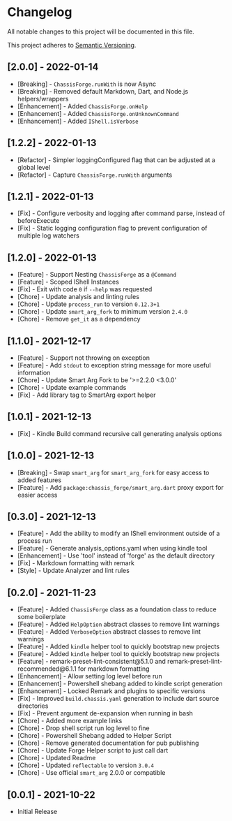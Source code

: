 # Changelog

All notable changes to this project will be documented in this file.

This project adheres to [Semantic Versioning](https://semver.org/spec/v2.0.0.html).

## \[2.0.0] - 2022-01-14

* \[Breaking] - `ChassisForge.runWith` is now Async
* \[Breaking] - Removed default Markdown, Dart, and Node.js helpers/wrappers
* \[Enhancement] - Added `ChassisForge.onHelp`
* \[Enhancement] - Added `ChassisForge.onUnknownCommand`
* \[Enhancement] - Added `IShell.isVerbose`

## \[1.2.2] - 2022-01-13

* \[Refactor] - Simpler loggingConfigured flag that can be adjusted at a global level
* \[Refactor] - Capture `ChassisForge.runWith` arguments

## \[1.2.1] - 2022-01-13

* \[Fix] - Configure verbosity and logging after command parse, instead of beforeExecute
* \[Fix] - Static logging configuration flag to prevent configuration of multiple log watchers

## \[1.2.0] - 2022-01-13

* \[Feature] - Support Nesting `ChassisForge` as a `@Command`
* \[Feature] - Scoped IShell Instances
* \[Fix] - Exit with code `0` if `--help` was requested
* \[Chore] - Update analysis and linting rules
* \[Chore] - Update `process_run` to version `0.12.3+1`
* \[Chore] - Update `smart_arg_fork` to minimum version `2.4.0`
* \[Chore] - Remove `get_it` as a dependency

## \[1.1.0] - 2021-12-17

* \[Feature] - Support not throwing on exception
* \[Feature] - Add `stdout` to exception string message for more useful information
* \[Chore] - Update Smart Arg Fork to be '>=2.2.0 <3.0.0'
* \[Chore] - Update example commands
* \[Fix] - Add library tag to SmartArg export helper

## \[1.0.1] - 2021-12-13

* \[Fix] - Kindle Build command recursive call generating analysis options

## \[1.0.0] - 2021-12-13

* \[Breaking] - Swap `smart_arg` for `smart_arg_fork` for easy access to added features
* \[Feature] - Add `package:chassis_forge/smart_arg.dart` proxy export for easier access

## \[0.3.0] - 2021-12-13

* \[Feature] - Add the ability to modify an IShell environment outside of a process run
* \[Feature] - Generate analysis\_options.yaml when using kindle tool
* \[Enhancement] - Use 'tool' instead of 'forge' as the default directory
* \[Fix] - Markdown formatting with remark
* \[Style] - Update Analyzer and lint rules

## \[0.2.0] - 2021-11-23

* \[Feature] - Added `ChassisForge` class as a foundation class to reduce some boilerplate
* \[Feature] - Added `HelpOption` abstract classes to remove lint warnings
* \[Feature] - Added `VerboseOption` abstract classes to remove lint warnings
* \[Feature] - Added `kindle` helper tool to quickly bootstrap new projects
* \[Feature] - Added `kindle` helper tool to quickly bootstrap new projects
* \[Feature] - remark-preset-lint-consistent\@5.1.0 and remark-preset-lint-recommended\@6.1.1 for markdown formatting
* \[Enhancement] - Allow setting log level before run
* \[Enhancement] - Powershell shebang added to kindle script generation
* \[Enhancement] - Locked Remark and plugins to specific versions
* \[Fix] - Improved `build.chassis.yaml` generation to include dart source directories
* \[Fix] - Prevent argument de-expansion when running in bash
* \[Chore] - Added more example links
* \[Chore] - Drop shell script run log level to fine
* \[Chore] - Powershell Shebang added to Helper Script
* \[Chore] - Remove generated documentation for pub publishing
* \[Chore] - Update Forge Helper script to just call dart
* \[Chore] - Updated Readme
* \[Chore] - Updated `reflectable` to version `3.0.4`
* \[Chore] - Use official `smart_arg` 2.0.0 or compatible

## \[0.0.1] - 2021-10-22

* Initial Release
